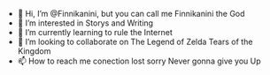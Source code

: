 - 👋 Hi, I’m @Finnikanini, but you can call me Finnikanini the God
- 👀 I’m interested in Storys and Writing
- 🌱 I’m currently learning to rule the Internet 
- 💞️ I’m looking to collaborate on The Legend of Zelda Tears of the Kingdom
- 📫 How to reach me conection lost sorry
 Never gonna give you Up
<!---
Finnikanini/Finnikanini is a ✨ special ✨ repository because its `README.md` (this file) appears on your GitHub profile.
You can click the Preview link to take a look at your changes.
--->
